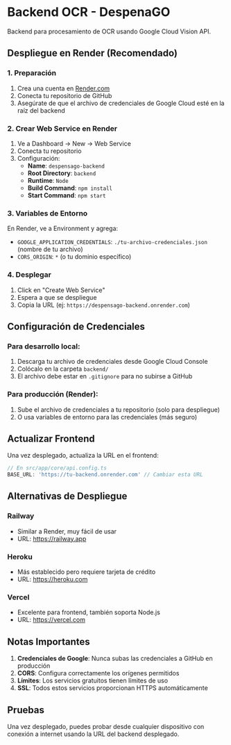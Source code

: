 # Backend OCR - DespenaGO

Backend para procesamiento de OCR usando Google Cloud Vision API.

## Despliegue en Render (Recomendado)

### 1. Preparación
1. Crea una cuenta en [Render.com](https://render.com)
2. Conecta tu repositorio de GitHub
3. Asegúrate de que el archivo de credenciales de Google Cloud esté en la raíz del backend

### 2. Crear Web Service en Render
1. Ve a Dashboard → New → Web Service
2. Conecta tu repositorio
3. Configuración:
   - **Name**: `despensago-backend`
   - **Root Directory**: `backend`
   - **Runtime**: `Node`
   - **Build Command**: `npm install`
   - **Start Command**: `npm start`

### 3. Variables de Entorno
En Render, ve a Environment y agrega:
- `GOOGLE_APPLICATION_CREDENTIALS`: `./tu-archivo-credenciales.json` (nombre de tu archivo)
- `CORS_ORIGIN`: `*` (o tu dominio específico)

### 4. Desplegar
1. Click en "Create Web Service"
2. Espera a que se despliegue
3. Copia la URL (ej: `https://despensago-backend.onrender.com`)

## Configuración de Credenciales

### Para desarrollo local:
1. Descarga tu archivo de credenciales desde Google Cloud Console
2. Colócalo en la carpeta `backend/`
3. El archivo debe estar en `.gitignore` para no subirse a GitHub

### Para producción (Render):
1. Sube el archivo de credenciales a tu repositorio (solo para despliegue)
2. O usa variables de entorno para las credenciales (más seguro)

## Actualizar Frontend

Una vez desplegado, actualiza la URL en el frontend:

```typescript
// En src/app/core/api.config.ts
BASE_URL: 'https://tu-backend.onrender.com' // Cambiar esta URL
```

## Alternativas de Despliegue

### Railway
- Similar a Render, muy fácil de usar
- URL: https://railway.app

### Heroku
- Más establecido pero requiere tarjeta de crédito
- URL: https://heroku.com

### Vercel
- Excelente para frontend, también soporta Node.js
- URL: https://vercel.com

## Notas Importantes

1. **Credenciales de Google**: Nunca subas las credenciales a GitHub en producción
2. **CORS**: Configura correctamente los orígenes permitidos
3. **Límites**: Los servicios gratuitos tienen límites de uso
4. **SSL**: Todos estos servicios proporcionan HTTPS automáticamente

## Pruebas

Una vez desplegado, puedes probar desde cualquier dispositivo con conexión a internet usando la URL del backend desplegado. 